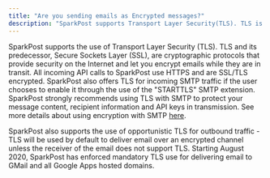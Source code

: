 ```yaml
---
title: "Are you sending emails as Encrypted messages?"
description: "SparkPost supports Transport Layer Security(TLS). TLS is a cryptographic protocol that provides security on the Internet and lets you encrypt emails during transit. All incoming API calls to SparkPost use HTTPS and are SSL/TLS encrypted. SparkPost also offers TLS support for incoming SMTP traffic if the user chooses to enable it."
---
```


SparkPost supports the use of Transport Layer Security (TLS). TLS and its predecessor, Secure Sockets Layer (SSL), are cryptographic protocols that provide security on the Internet and let you encrypt emails while they are in transit. All incoming API calls to SparkPost use HTTPS and are SSL/TLS encrypted. SparkPost also offers TLS for incoming SMTP traffic if the user chooses to enable it through the use of the "STARTTLS" SMTP extension. SparkPost strongly recommends using TLS with SMTP to protect your message content, recipient information and API keys in transmission. See more details about using encryption with SMTP <a href="https://developers.sparkpost.com/api/smtp/#header-smtp-security">here</a>.

SparkPost also supports the use of opportunistic TLS for outbound traffic - TLS will be used by default to deliver email over an encrypted channel unless the receiver of the email does not support TLS. Starting August 2020, SparkPost has enforced mandatory TLS use for delivering email to GMail and all Google Apps hosted domains.
